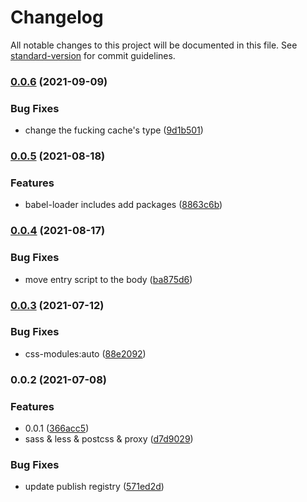# Changelog

All notable changes to this project will be documented in this file. See [standard-version](https://github.com/conventional-changelog/standard-version) for commit guidelines.

### [0.0.6](https://github.com/jinxyang/react-cli/compare/v0.0.5...v0.0.6) (2021-09-09)


### Bug Fixes

* change the fucking cache's type ([9d1b501](https://github.com/jinxyang/react-cli/commit/9d1b5017c60daf3e932f1531947ae16f12ffd829))

### [0.0.5](https://github.com/jinxyang/react-cli/compare/v0.0.4...v0.0.5) (2021-08-18)


### Features

* babel-loader includes add packages ([8863c6b](https://github.com/jinxyang/react-cli/commit/8863c6b8dde192dbe994206b85f1fbbe73b76c19))

### [0.0.4](https://github.com/jinxyang/react-cli/compare/v0.0.3...v0.0.4) (2021-08-17)


### Bug Fixes

* move entry script to the body ([ba875d6](https://github.com/jinxyang/react-cli/commit/ba875d627c30892d86c6acd5dfad35854a7a549f))

### [0.0.3](https://github.com/jinxyang/react-cli/compare/v0.0.2...v0.0.3) (2021-07-12)


### Bug Fixes

* css-modules:auto ([88e2092](https://github.com/jinxyang/react-cli/commit/88e20926760508ac1c2aea80b29f50aa4e6b3c87))

### 0.0.2 (2021-07-08)


### Features

* 0.0.1 ([366acc5](https://github.com/jinxyang/react-cli/commit/366acc551f3d030653cfa8ff4882a6679155f094))
* sass & less & postcss & proxy ([d7d9029](https://github.com/jinxyang/react-cli/commit/d7d9029ed393a7aca253e7a67eae3ad24ccc8536))


### Bug Fixes

* update publish registry ([571ed2d](https://github.com/jinxyang/react-cli/commit/571ed2d6488952569a4f5df939d82d3bbda9c8df))
